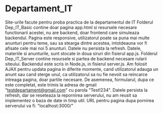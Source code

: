 # Departament_IT
Site-urile facute pentru proba practica de la departamentul de IT  Folderul Dep_IT_Basic contine doar pagina app.html si resursele necesare functionarii acestei, nu are backend, doar frontend care simuleaza backendul. Pagina este responsive, utilizatorul poate sa puna mai multe anunturi pentru teme, sau sa stearga dintre acestea, intotdeauna vor fi afisate cele mai noi 5 anunturi. Datele nu persista la refresh. Datele, materiile si anunturile, sunt stocate in doua siruri din fisierul app.js.  Folderul Dep_IT_Server contine resursele si partea de backend necesare rularii siteului. Backendul este scris in Node.js, in fisierul server.js. Am folosit AJAX pentru updata pagina in diferite momente, cand utilizatorul adauga un anunt sau cand sterge unul, ca utilizatorul sa nu fie nevoit sa reincarce intreaga pagina, doar partile necesare. De asemenea, formularul, dupa ce este completat, este trimis la adresa de gmail "testdepartament@gmail.com" cu parola "Test!234". Datele persista la refresh, dar se reseteaza la repornirea serverului, nu am reusit sa implementez o baza de date in timp util.  URL pentru pagina dupa pornirea serverului va fi: "localhost:3000/"
